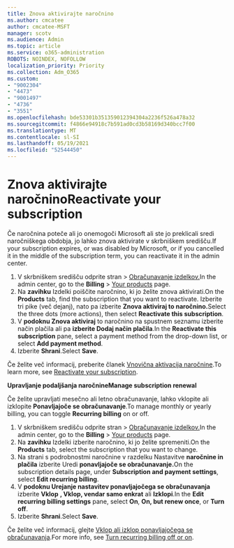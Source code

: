```yaml
---
title: Znova aktivirajte naročnino
ms.author: cmcatee
author: cmcatee-MSFT
manager: scotv
ms.audience: Admin
ms.topic: article
ms.service: o365-administration
ROBOTS: NOINDEX, NOFOLLOW
localization_priority: Priority
ms.collection: Adm_O365
ms.custom:
- "9002304"
- "4473"
- "9001497"
- "4736"
- "3551"
ms.openlocfilehash: bde53301b351359012394304a2236f526a478a32
ms.sourcegitcommit: f4866e94918c7b591ad0cd3b58169d340bcc7f00
ms.translationtype: MT
ms.contentlocale: sl-SI
ms.lasthandoff: 05/19/2021
ms.locfileid: "52544450"
---
```

# <a name="reactivate-your-subscription"></a><span data-ttu-id="b37ec-102">Znova aktivirajte naročnino</span><span class="sxs-lookup"><span data-stu-id="b37ec-102">Reactivate your subscription</span></span>

<span data-ttu-id="b37ec-103">Če naročnina poteče ali jo onemogoči Microsoft ali ste jo preklicali sredi naročniškega obdobja, jo lahko znova aktivirate v skrbniškem središču.</span><span class="sxs-lookup"><span data-stu-id="b37ec-103">If your subscription expires, or was disabled by Microsoft, or if you cancelled it in the middle of the subscription term, you can reactivate it in the admin center.</span></span>

1. <span data-ttu-id="b37ec-104">V skrbniškem središču odprite stran  >  [Obračunavanje izdelkov.](https://go.microsoft.com/fwlink/p/?linkid=842054)</span><span class="sxs-lookup"><span data-stu-id="b37ec-104">In the admin center, go to the **Billing** > [Your products](https://go.microsoft.com/fwlink/p/?linkid=842054) page.</span></span>
2. <span data-ttu-id="b37ec-105">Na **zavihku** Izdelki poiščite naročnino, ki jo želite znova aktivirati.</span><span class="sxs-lookup"><span data-stu-id="b37ec-105">On the **Products** tab, find the subscription that you want to reactivate.</span></span> <span data-ttu-id="b37ec-106">Izberite tri pike (več dejanj), nato pa izberite **Znova aktiviraj to naročnino.**</span><span class="sxs-lookup"><span data-stu-id="b37ec-106">Select the three dots (more actions), then select **Reactivate this subscription**.</span></span>
3. <span data-ttu-id="b37ec-107">V **podoknu Znova aktiviraj** to naročnino na spustnem seznamu izberite način plačila ali pa **izberite Dodaj način plačila**.</span><span class="sxs-lookup"><span data-stu-id="b37ec-107">In the **Reactivate this subscription** pane, select a payment method from the drop-down list, or select **Add payment method**.</span></span>
4. <span data-ttu-id="b37ec-108">Izberite **Shrani**.</span><span class="sxs-lookup"><span data-stu-id="b37ec-108">Select **Save**.</span></span>

<span data-ttu-id="b37ec-109">Če želite več informacij, preberite članek [Vnovična aktivacija naročnine](/microsoft-365/commerce/subscriptions/reactivate-your-subscription).</span><span class="sxs-lookup"><span data-stu-id="b37ec-109">To learn more, see [Reactivate your subscription](/microsoft-365/commerce/subscriptions/reactivate-your-subscription).</span></span>

<span data-ttu-id="b37ec-110">**Upravljanje podaljšanja naročnine**</span><span class="sxs-lookup"><span data-stu-id="b37ec-110">**Manage subscription renewal**</span></span>

<span data-ttu-id="b37ec-111">Če želite upravljati mesečno ali letno obračunavanje, lahko vklopite ali izklopite **Ponavljajoče se obračunavanje**.</span><span class="sxs-lookup"><span data-stu-id="b37ec-111">To manage monthly or yearly billing, you can toggle **Recurring billing** on or off.</span></span>

1. <span data-ttu-id="b37ec-112">V skrbniškem središču odprite stran  >  [Obračunavanje izdelkov.](https://go.microsoft.com/fwlink/p/?linkid=842054)</span><span class="sxs-lookup"><span data-stu-id="b37ec-112">In the admin center, go to the **Billing** > [Your products](https://go.microsoft.com/fwlink/p/?linkid=842054) page.</span></span>
2. <span data-ttu-id="b37ec-113">Na **zavihku** Izdelki izberite naročnino, ki jo želite spremeniti.</span><span class="sxs-lookup"><span data-stu-id="b37ec-113">On the **Products** tab, select the subscription that you want to change.</span></span>
3. <span data-ttu-id="b37ec-114">Na strani s podrobnostmi naročnine v razdelku Nastavitve **naročnine in plačila** izberite Uredi **ponavljajoče se obračunavanje.**</span><span class="sxs-lookup"><span data-stu-id="b37ec-114">On the subscription details page, under **Subscription and payment settings**, select **Edit recurring billing**.</span></span>
4. <span data-ttu-id="b37ec-115">V **podoknu Urejanje nastavitev ponavljajočega se obračunavanja** izberite **Vklop** **, Vklop, vendar samo enkrat** ali **Izklopi**.</span><span class="sxs-lookup"><span data-stu-id="b37ec-115">In the **Edit recurring billing settings** pane, select **On**, **On, but renew once**, or **Turn off**.</span></span>
5. <span data-ttu-id="b37ec-116">Izberite **Shrani**.</span><span class="sxs-lookup"><span data-stu-id="b37ec-116">Select **Save**.</span></span>

<span data-ttu-id="b37ec-117">Če želite več informacij, glejte [Vklop ali izklop ponavljajočega se obračunavanja](/microsoft-365/commerce/subscriptions/renew-your-subscription#turn-recurring-billing-off-or-on).</span><span class="sxs-lookup"><span data-stu-id="b37ec-117">For more info, see [Turn recurring billing off or on](/microsoft-365/commerce/subscriptions/renew-your-subscription#turn-recurring-billing-off-or-on).</span></span>